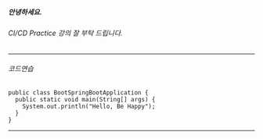 ##### 안녕하세요.
###### CI/CD Practice 강의 잘 부탁 드립니다.

***
###### 코드연습
```code block test
public class BootSpringBootApplication {
  public static void main(String[] args) {
    System.out.println("Hello, Be Happy");
  }
}
```

***